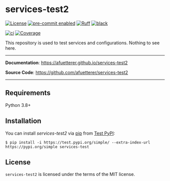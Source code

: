 # services-test2

[![License][license-badge]][license]
[![pre-commit enabled][pre-commit-badge]][pre-commit]
[![Ruff][ruff-badge]][ruff]
[![black][black-badge]][black]

[![ci][ci-badge]][ci]
[![Coverage][coverage-badge]][coverage]

This repository is used to test services and configurations. Nothing to see here.

---

**Documentation**: <https://afuetterer.github.io/services-test2>

**Source Code**: <https://github.com/afuetterer/services-test2>

---

## Requirements

Python 3.8+

## Installation

You can install _services-test2_ via [pip] from [Test PyPI][test-pypi]:

```console
$ pip install -i https://test.pypi.org/simple/ --extra-index-url https://pypi.org/simple services-test
```

## License

`services-test2` is licensed under the terms of the MIT license.

<!-- Markdown links -->

[ci]: https://github.com/afuetterer/services-test/actions/workflows/ci.yml
[ci-badge]: https://github.com/afuetterer/services-test/actions/workflows/ci.yml/badge.svg
[coverage]: https://github.com/afuetterer/services-test/actions/workflows/ci.yml
[coverage-badge]: https://img.shields.io/endpoint?url=https://gist.githubusercontent.com/afuetterer/d1275cebbce1b40b7d576a24f972fde0/raw/coverage-badge.json
[docs]: https://afuetterer.github.io/services-test
[license]: https://opensource.org/licenses/MIT
[license-badge]: https://img.shields.io/github/license/afuetterer/services-test
[black]: https://github.com/psf/black
[black-badge]: https://img.shields.io/badge/code%20style-black-000000.svg
[calver]: http://calver.org/
[calver-badge]: https://img.shields.io/badge/calver-YYYY.MM.DD-22bfda.svg
[pre-commit]: https://pre-commit.com/
[pre-commit-badge]: https://img.shields.io/badge/pre--commit-enabled-brightgreen?logo=pre-commit&logoColor=white
[ruff]: https://github.com/charliermarsh/ruff
[ruff-badge]: https://img.shields.io/endpoint?url=https://raw.githubusercontent.com/charliermarsh/ruff/main/assets/badge/v1.json
[test-pypi]: https://test.pypi.org/
[pip]: https://pip.pypa.io/

